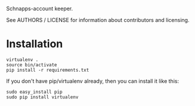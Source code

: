 Schnapps-account keeper.

See AUTHORS / LICENSE for information about contributors and licensing.

# Installation

```
virtualenv .
source bin/activate
pip install -r requirements.txt
```

If you don't have pip/virtualenv already, then you can install it like this:

```
sudo easy_install pip
sudo pip install virtualenv
```
